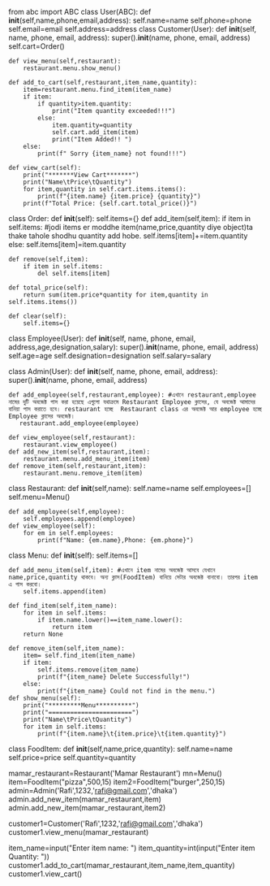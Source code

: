 from abc import ABC
class User(ABC):
    def __init__(self,name,phone,email,address):
        self.name=name
        self.phone=phone
        self.email=email
        self.address=address
class Customer(User):
    def __init__(self, name, phone, email, address):
        super().__init__(name, phone, email, address)
        self.cart=Order()
    
    def view_menu(self,restaurant):
        restaurant.menu.show_menu()

    def add_to_cart(self,restaurant,item_name,quantity):
        item=restaurant.menu.find_item(item_name)
        if item:
            if quantity>item.quantity:
                print("Item quantity exceeded!!!") 
            else:
                item.quantity=quantity
                self.cart.add_item(item)
                print("Item Added!! ")
        else:
            print(f" Sorry {item_name} not found!!!")

    def view_cart(self):
        print("*******View Cart*******")
        print("Name\tPrice\tQuantity")
        for item,quantity in self.cart.items.items():
            print(f"{item.name} {item.price} {quantity}")
        print(f"Total Price: {self.cart.total_price()}")

class Order:
    def __init__(self):
        self.items={}
    def add_item(self,item): 
        if item in self.items: #jodi items er moddhe  item(name,price,quantity diye object)ta thake tahole shodhu quantity add hobe. 
            self.items[item]+=item.quantity
        else:
            self.items[item]=item.quantity

    def remove(self,item):
        if item in self.items:
            del self.items[item]

    def total_price(self):
        return sum(item.price*quantity for item,quantity in self.items.items())
    
    def clear(self):
        self.items={}


class Employee(User):
    def __init__(self, name, phone, email, address,age,designation,salary):
        super().__init__(name, phone, email, address)
        self.age=age
        self.designation=designation
        self.salary=salary

    
class Admin(User):
    def __init__(self, name, phone, email, address):
        super().__init__(name, phone, email, address)
        
    
    def add_employee(self,restaurant,employee): #এখানে restaurant,employee নামের দুটি অবজেক্ট পাস করা হয়েছে এগুলো যথাক্রমে Restaurant Employee ক্লাসের, যে অবজেক্ট আমাদের বানিয়া পাস করাতে হবে। restaurant হচ্ছে  Restaurant class এর অবজেক্ট আর employee হচ্ছে  Employee ক্লাসের অবজেক্ট। 
       restaurant.add_employee(employee)
    
    def view_employee(self,restaurant):
        restaurant.view_employee()
    def add_new_item(self,restaurant,item):
        restaurant.menu.add_menu_item(item)
    def remove_item(self,restaurant,item):
        restaurant.menu.remove_item(item)
       
            
class Restaurant:
    def __init__(self,name):
        self.name=name
        self.employees=[]
        self.menu=Menu()
      
    def add_employee(self,employee):
        self.employees.append(employee)
    def view_employee(self):
        for em in self.employees:
            print(f"Name: {em.name},Phone: {em.phone}") 

class Menu:
    def __init__(self):
        self.items=[]
    
    def add_menu_item(self,item): #এখানে item নামের অবজেক্ট আসবে যেখানে name,price,quantity থাকবে। অন্য ক্লাস(FoodItem) বানিয়ে সেটার অবজেক্ট বানাবো। তারপর item এ পাস করবো। 
        self.items.append(item)

    def find_item(self,item_name):
        for item in self.items:
            if item.name.lower()==item_name.lower():
                return item
        return None
    
    def remove_item(self,item_name):
        item= self.find_item(item_name)
        if item:
            self.items.remove(item_name)
            print(f"{item_name} Delete Successfully!")
        else:
            print(f"{item_name} Could not find in the menu.")
    def show_menu(self):
        print("*********Menu**********")
        print("=======================")
        print("Name\tPrice\tQuantity")
        for item in self.items:
            print(f"{item.name}\t{item.price}\t{item.quantity}")
        
class FoodItem:
    def __init__(self,name,price,quantity):
        self.name=name
        self.price=price
        self.quantity=quantity

mamar_restaurant=Restaurant('Mamar Restaurant')
mn=Menu()
item=FoodItem("pizza",500,15)
item2=FoodItem("burger",250,15)
admin=Admin('Rafi',1232,'rafi@gmail.com','dhaka')
admin.add_new_item(mamar_restaurant,item)
admin.add_new_item(mamar_restaurant,item2)

customer1=Customer('Rafi',1232,'rafi@gmail.com','dhaka')
customer1.view_menu(mamar_restaurant)

item_name=input("Enter item name: ")
item_quantity=int(input("Enter item Quantity: "))
customer1.add_to_cart(mamar_restaurant,item_name,item_quantity)
customer1.view_cart()
           
        
            
